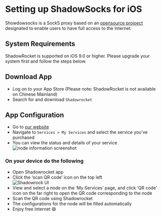 
<h1 id="setting-up-shadowsocks-for-ios"><strong>Setting up ShadowSocks for iOS</strong></h1>
<p>Showdowsocks is a Sock5 proxy based on an <a href="https://github.com/shadowsocks">opensource projoect</a> designated to enable users to have full access to the Internet.</p>
<h2 id="system-requirements">System Requirements</h2>
<p>ShadowRocket is supported on iOS 9.0 or higher. Please upgrade your system first and follow the steps below.</p>
<h2 id="download-app">Download App</h2>
<ul>
<li>Log on to your App Store (Please note: ShadowRocket is not available on Chinese Mainland)</li>
<li>Search for and download <code>Shadowrocket</code></li>
</ul>
<h2 id="app-configuration">App Configuration</h2>
<ul>
<li>Go to <a href="https://portal.shadowsocks.nl">our website</a></li>
<li>Navigate to <code>Services &gt; My Services</code> and select the service you’ve purchased</li>
<li>You can view the status and details of your service<br>
<img src="https://portal.shadowsocks.nl/files/images-en/portal.png" alt="node information screenshot"></li>
</ul>
<h3 id="on-your-device-do-the-following">On your device do the following</h3>
<ul>
<li>Open Shadowrocket app</li>
<li>Click the ‘scan QR code’ icon on the top left<br>
<img src="https://undercurrentss.com/wp-content/uploads/2019/08/shadowrocket-tutorial2-1.png" alt="Shadowrock UI"></li>
<li>View and select a node on the ‘My Services’ page, and click ‘QR code’ icon on the far right to open the QR code corresponding to the node<br>
<li>Scan the QR code using Shadowrocket</li>
<li>The configurations for the node will be filled automatically</li>
<li>Enjoy free Internet 😄</li>
</ul>


